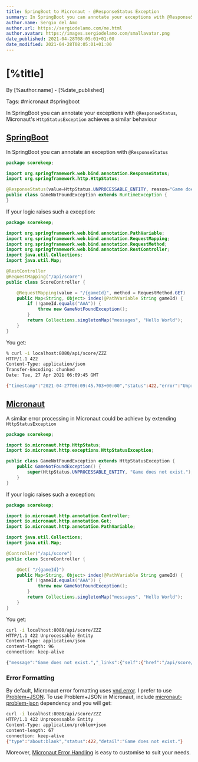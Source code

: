 ```yaml
---
title: SpringBoot to Micronaut - @ResponseStatus Exception
summary: In SpringBoot you can annotate your exceptions with @ResponseStatus, Micronaut's HttpStatusException achieves a similar behaviour
author.name: Sergio del Amo
author.url: https://sergiodelamo.com/me.html
author.avatar: https://images.sergiodelamo.com/smallavatar.png 
date_published: 2021-04-28T08:05:01+01:00
date_modified: 2021-04-28T08:05:01+01:00
---
```


# [%title]

By [%author.name] - [%date_published]

Tags: #micronaut #springboot

In SpringBoot you can annotate your exceptions with `@ResponseStatus`, Micronaut's `HttpStatusException` achieves a similar behaviour

## [SpringBoot](https://spring.io/projects/spring-boot)

In SpringBoot you can annotate an exception with `@ResponseStatus`

```java
package scorekeep;

import org.springframework.web.bind.annotation.ResponseStatus;
import org.springframework.http.HttpStatus;

@ResponseStatus(value=HttpStatus.UNPROCESSABLE_ENTITY, reason="Game does not exist.")
public class GameNotFoundException extends RuntimeException {
}
```

If your logic raises such a exception:


```java
package scorekeep;

import org.springframework.web.bind.annotation.PathVariable;
import org.springframework.web.bind.annotation.RequestMapping;
import org.springframework.web.bind.annotation.RequestMethod;
import org.springframework.web.bind.annotation.RestController;
import java.util.Collections;
import java.util.Map;

@RestController
@RequestMapping("/api/score")
public class ScoreController {

	@RequestMapping(value = "/{gameId}", method = RequestMethod.GET)
	public Map<String, Object> index(@PathVariable String gameId) {
		if (!gameId.equals("AAA")) {
			throw new GameNotFoundException();
		}
		return Collections.singletonMap("messages", "Hello World");
	}
}
```

You get:

```bash
% curl -i localhost:8080/api/score/ZZZ
HTTP/1.1 422 
Content-Type: application/json
Transfer-Encoding: chunked
Date: Tue, 27 Apr 2021 06:09:45 GMT

{"timestamp":"2021-04-27T06:09:45.703+00:00","status":422,"error":"Unprocessable Entity","message":"","path":"/api/score/ZZZ"}
```


## [Micronaut](https:/micronaut.io)

A similar error processing in Micronaut could be achieve by extending `HttpStatusException`

```java
package scorekeep;

import io.micronaut.http.HttpStatus;
import io.micronaut.http.exceptions.HttpStatusException;

public class GameNotFoundException extends HttpStatusException {
	public GameNotFoundException() {
		super(HttpStatus.UNPROCESSABLE_ENTITY, "Game does not exist.");
	}
}
```

If your logic raises such a exception:

```java
package scorekeep;

import io.micronaut.http.annotation.Controller;
import io.micronaut.http.annotation.Get;
import io.micronaut.http.annotation.PathVariable;

import java.util.Collections;
import java.util.Map;

@Controller("/api/score")
public class ScoreController {

	@Get( "/{gameId}")
	public Map<String, Object> index(@PathVariable String gameId) {
		if (!gameId.equals("AAA")) {
			throw new GameNotFoundException();
		}
		return Collections.singletonMap("messages", "Hello World");
	}
}
```

You get:

```bash
curl -i localhost:8080/api/score/ZZZ
HTTP/1.1 422 Unprocessable Entity
Content-Type: application/json
content-length: 96
connection: keep-alive

{"message":"Game does not exist.","_links":{"self":{"href":"/api/score/ZZZ","templated":false}}}%  
```

### Error Formatting

By default, Micronaut error formatting uses [vnd.error](https://github.com/blongden/vnd.error). I prefer to use [Problem+JSON](https://tools.ietf.org/html/rfc7807). To use Problem+JSON in Micronaut, include [micronaut-problem-json](https://micronaut-projects.github.io/micronaut-problem-json/snapshot/guide/) dependency and you will get:

```bash
curl -i localhost:8080/api/score/ZZZ
HTTP/1.1 422 Unprocessable Entity
Content-Type: application/problem+json
content-length: 67
connection: keep-alive
{"type":"about:blank","status":422,"detail":"Game does not exist."}
```

Moreover, [Micronaut Error Handling](https://docs.micronaut.io/latest/guide/#exceptionHandler) is easy to customise to suit your needs.
